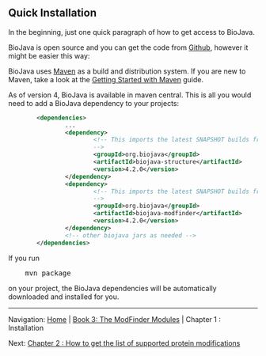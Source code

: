 ## Quick Installation

In the beginning, just one quick paragraph of how to get access to BioJava.

BioJava is open source and you can get the code from [Github](https://github.com/biojava/biojava), however it might be easier this way:

BioJava uses [Maven](http://maven.apache.org/) as a build and distribution system. If you are new to Maven, take a look at the [Getting Started with Maven](http://maven.apache.org/guides/getting-started/index.html)  guide.

As of version 4, BioJava is available in maven central. This is all you would need to add a BioJava dependency to your projects:

```xml
        <dependencies>
                ...
                <dependency>
                        <!-- This imports the latest SNAPSHOT builds from the protein structure modules of BioJava.
                        -->                        
                        <groupId>org.biojava</groupId>
                        <artifactId>biojava-structure</artifactId>
                        <version>4.2.0</version>
                </dependency>
                <dependency>
                        <!-- This imports the latest SNAPSHOT builds from the protein modfinder modules of BioJava.
                        -->                        
                        <groupId>org.biojava</groupId>
                        <artifactId>biojava-modfinder</artifactId>
                        <version>4.2.0</version>
                </dependency>
                <!-- other biojava jars as needed -->
        </dependencies> 
```

If you run 

<pre>
    mvn package
</pre>

 on your project, the BioJava dependencies will be automatically downloaded and installed for you.


<!--automatically generated footer-->

---

Navigation:
[Home](../README.md)
| [Book 3: The ModFinder Modules](README.md)
| Chapter 1 : Installation

Next: [Chapter 2 : How to get the list of supported protein modifications](supported-protein-modifications.md)
